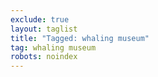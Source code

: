 ```yaml
---
exclude: true
layout: taglist
title: "Tagged: whaling museum"
tag: whaling museum
robots: noindex
---
```

